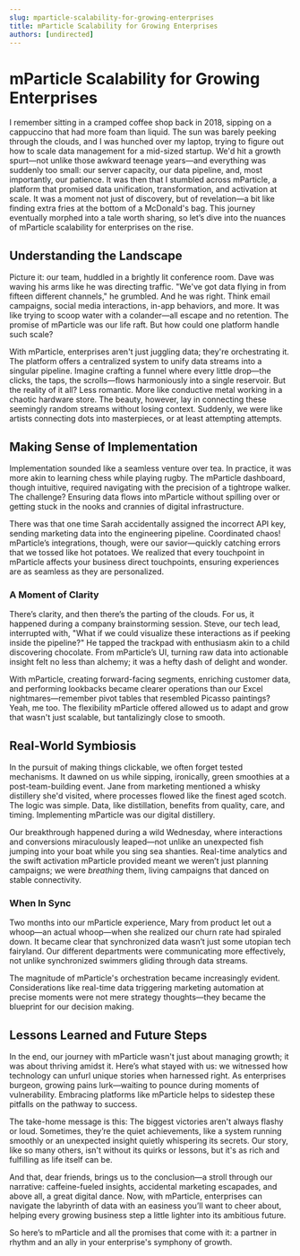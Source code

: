 ```yaml
---
slug: mparticle-scalability-for-growing-enterprises
title: mParticle Scalability for Growing Enterprises
authors: [undirected]
---
```



# mParticle Scalability for Growing Enterprises

I remember sitting in a cramped coffee shop back in 2018, sipping on a cappuccino that had more foam than liquid. The sun was barely peeking through the clouds, and I was hunched over my laptop, trying to figure out how to scale data management for a mid-sized startup. We'd hit a growth spurt—not unlike those awkward teenage years—and everything was suddenly too small: our server capacity, our data pipeline, and, most importantly, our patience. It was then that I stumbled across mParticle, a platform that promised data unification, transformation, and activation at scale. It was a moment not just of discovery, but of revelation—a bit like finding extra fries at the bottom of a McDonald's bag. This journey eventually morphed into a tale worth sharing, so let’s dive into the nuances of mParticle scalability for enterprises on the rise.

## Understanding the Landscape

Picture it: our team, huddled in a brightly lit conference room. Dave was waving his arms like he was directing traffic. "We've got data flying in from fifteen different channels," he grumbled. And he was right. Think email campaigns, social media interactions, in-app behaviors, and more. It was like trying to scoop water with a colander—all escape and no retention. The promise of mParticle was our life raft. But how could one platform handle such scale?

With mParticle, enterprises aren't just juggling data; they're orchestrating it. The platform offers a centralized system to unify data streams into a singular pipeline. Imagine crafting a funnel where every little drop—the clicks, the taps, the scrolls—flows harmoniously into a single reservoir. But the reality of it all? Less romantic. More like conductive metal working in a chaotic hardware store. The beauty, however, lay in connecting these seemingly random streams without losing context. Suddenly, we were like artists connecting dots into masterpieces, or at least attempting attempts.

## Making Sense of Implementation

Implementation sounded like a seamless venture over tea. In practice, it was more akin to learning chess while playing rugby. The mParticle dashboard, though intuitive, required navigating with the precision of a tightrope walker. The challenge? Ensuring data flows into mParticle without spilling over or getting stuck in the nooks and crannies of digital infrastructure.

There was that one time Sarah accidentally assigned the incorrect API key, sending marketing data into the engineering pipeline. Coordinated chaos! mParticle’s integrations, though, were our savior—quickly catching errors that we tossed like hot potatoes. We realized that every touchpoint in mParticle affects your business direct touchpoints, ensuring experiences are as seamless as they are personalized.

### A Moment of Clarity

There’s clarity, and then there’s the parting of the clouds. For us, it happened during a company brainstorming session. Steve, our tech lead, interrupted with, "What if we could visualize these interactions as if peeking inside the pipeline?" He tapped the trackpad with enthusiasm akin to a child discovering chocolate. From mParticle’s UI, turning raw data into actionable insight felt no less than alchemy; it was a hefty dash of delight and wonder.

With mParticle, creating forward-facing segments, enriching customer data, and performing lookbacks became clearer operations than our Excel nightmares—remember pivot tables that resembled Picasso paintings? Yeah, me too. The flexibility mParticle offered allowed us to adapt and grow that wasn't just scalable, but tantalizingly close to smooth.

## Real-World Symbiosis

In the pursuit of making things clickable, we often forget tested mechanisms. It dawned on us while sipping, ironically, green smoothies at a post-team-building event. Jane from marketing mentioned a whisky distillery she'd visited, where processes flowed like the finest aged scotch. The logic was simple. Data, like distillation, benefits from quality, care, and timing. Implementing mParticle was our digital distillery. 

Our breakthrough happened during a wild Wednesday, where interactions and conversions miraculously leaped—not unlike an unexpected fish jumping into your boat while you sing sea shanties. Real-time analytics and the swift activation mParticle provided meant we weren’t just planning campaigns; we were *breathing* them, living campaigns that danced on stable connectivity.

### When In Sync

Two months into our mParticle experience, Mary from product let out a whoop—an actual whoop—when she realized our churn rate had spiraled down. It became clear that synchronized data wasn’t just some utopian tech fairyland. Our different departments were communicating more effectively, not unlike synchronized swimmers gliding through data streams.

The magnitude of mParticle's orchestration became increasingly evident. Considerations like real-time data triggering marketing automation at precise moments were not mere strategy thoughts—they became the blueprint for our decision making.

## Lessons Learned and Future Steps

In the end, our journey with mParticle wasn't just about managing growth; it was about thriving amidst it. Here’s what stayed with us: we witnessed how technology can unfurl unique stories when harnessed right. As enterprises burgeon, growing pains lurk—waiting to pounce during moments of vulnerability. Embracing platforms like mParticle helps to sidestep these pitfalls on the pathway to success.

The take-home message is this: The biggest victories aren't always flashy or loud. Sometimes, they’re the quiet achievements, like a system running smoothly or an unexpected insight quietly whispering its secrets. Our story, like so many others, isn't without its quirks or lessons, but it's as rich and fulfilling as life itself can be.

And that, dear friends, brings us to the conclusion—a stroll through our narrative: caffeine-fueled insights, accidental marketing escapades, and above all, a great digital dance. Now, with mParticle, enterprises can navigate the labyrinth of data with an easiness you’ll want to cheer about, helping every growing business step a little lighter into its ambitious future.

So here’s to mParticle and all the promises that come with it: a partner in rhythm and an ally in your enterprise's symphony of growth.